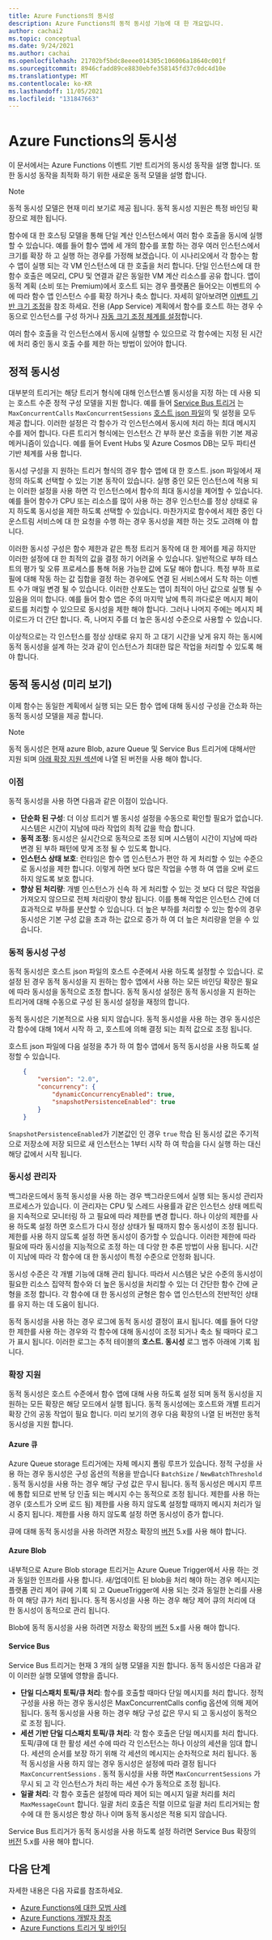 ```yaml
---
title: Azure Functions의 동시성
description: Azure Functions의 동적 동시성 기능에 대 한 개요입니다.
author: cachai2
ms.topic: conceptual
ms.date: 9/24/2021
ms.author: cachai
ms.openlocfilehash: 21702bf5bdc8eeee014305c106006a18640c001f
ms.sourcegitcommit: 8946cfadd89ce8830ebfe358145fd37c0dc4d10e
ms.translationtype: MT
ms.contentlocale: ko-KR
ms.lasthandoff: 11/05/2021
ms.locfileid: "131847663"
---
```

# <a name="concurrency-in-azure-functions"></a>Azure Functions의 동시성

이 문서에서는 Azure Functions 이벤트 기반 트리거의 동시성 동작을 설명 합니다. 또한 동시성 동작을 최적화 하기 위한 새로운 동적 모델을 설명 합니다. 

>[!NOTE]
>동적 동시성 모델은 현재 미리 보기로 제공 됩니다. 동적 동시성 지원은 특정 바인딩 확장으로 제한 됩니다.

함수에 대 한 호스팅 모델을 통해 단일 계산 인스턴스에서 여러 함수 호출을 동시에 실행할 수 있습니다. 예를 들어 함수 앱에 세 개의 함수를 포함 하는 경우 여러 인스턴스에서 크기를 확장 하 고 실행 하는 경우를 가정해 보겠습니다. 이 시나리오에서 각 함수는 함수 앱이 실행 되는 각 VM 인스턴스에 대 한 호출을 처리 합니다. 단일 인스턴스에 대 한 함수 호출은 메모리, CPU 및 연결과 같은 동일한 VM 계산 리소스를 공유 합니다. 앱이 동적 계획 (소비 또는 Premium)에서 호스트 되는 경우 플랫폼은 들어오는 이벤트의 수에 따라 함수 앱 인스턴스 수를 확장 하거나 축소 합니다. 자세히 알아보려면 [이벤트 기반 크기 조정](./Event-Driven-Scaling.md)을 참조 하세요. 전용 (App Service) 계획에서 함수를 호스트 하는 경우 수동으로 인스턴스를 구성 하거나 [자동 크기 조정 체계를 설정](dedicated-plan.md#scaling)합니다.

여러 함수 호출을 각 인스턴스에서 동시에 실행할 수 있으므로 각 함수에는 지정 된 시간에 처리 중인 동시 호출 수를 제한 하는 방법이 있어야 합니다.

## <a name="static-concurrency"></a>정적 동시성

대부분의 트리거는 해당 트리거 형식에 대해 인스턴스별 동시성을 지정 하는 데 사용 되는 호스트 수준 정적 구성 모델을 지원 합니다. 예를 들어 [Service Bus 트리거](./functions-bindings-service-bus-trigger.md) 는 `MaxConcurrentCalls` `MaxConcurrentSessions` [호스트 json 파일](functions-host-json.md)의 및 설정을 모두 제공 합니다. 이러한 설정은 각 함수가 각 인스턴스에서 동시에 처리 하는 최대 메시지 수를 제어 합니다. 다른 트리거 형식에는 인스턴스 간 부하 분산 호출을 위한 기본 제공 메커니즘이 있습니다. 예를 들어 Event Hubs 및 Azure Cosmos DB는 모두 파티션 기반 체계를 사용 합니다. 

동시성 구성을 지 원하는 트리거 형식의 경우 함수 앱에 대 한 호스트. json 파일에서 재정의 하도록 선택할 수 있는 기본 동작이 있습니다. 실행 중인 모든 인스턴스에 적용 되는 이러한 설정을 사용 하면 각 인스턴스에서 함수의 최대 동시성을 제어할 수 있습니다. 예를 들어 함수가 CPU 또는 리소스를 많이 사용 하는 경우 인스턴스를 정상 상태로 유지 하도록 동시성을 제한 하도록 선택할 수 있습니다. 마찬가지로 함수에서 제한 중인 다운스트림 서비스에 대 한 요청을 수행 하는 경우 동시성을 제한 하는 것도 고려해 야 합니다. 

이러한 동시성 구성은 함수 제한과 같은 특정 트리거 동작에 대 한 제어를 제공 하지만 이러한 설정에 대 한 최적의 값을 결정 하기 어려울 수 있습니다. 일반적으로 부하 테스트의 평가 및 오류 프로세스를 통해 허용 가능한 값에 도달 해야 합니다. 특정 부하 프로필에 대해 작동 하는 값 집합을 결정 하는 경우에도 연결 된 서비스에서 도착 하는 이벤트 수가 매일 변경 될 수 있습니다. 이러한 산포도는 앱이 최적이 아닌 값으로 실행 될 수 있음을 의미 합니다. 예를 들어 함수 앱은 주의 마지막 날에 특히 까다로운 메시지 페이로드를 처리할 수 있으므로 동시성을 제한 해야 합니다. 그러나 나머지 주에는 메시지 페이로드가 더 간단 합니다. 즉, 나머지 주를 더 높은 동시성 수준으로 사용할 수 있습니다. 

이상적으로는 각 인스턴스를 정상 상태로 유지 하 고 대기 시간을 낮게 유지 하는 동시에 동적 동시성을 설계 하는 것과 같이 인스턴스가 최대한 많은 작업을 처리할 수 있도록 해야 합니다.

## <a name="dynamic-concurrency-preview"></a>동적 동시성 (미리 보기)

이제 함수는 동일한 계획에서 실행 되는 모든 함수 앱에 대해 동시성 구성을 간소화 하는 동적 동시성 모델을 제공 합니다. 

> [!NOTE]
> 동적 동시성은 현재 azure Blob, azure Queue 및 Service Bus 트리거에 대해서만 지원 되며 [아래 확장 지원 섹션](#extension-support)에 나열 된 버전을 사용 해야 합니다.

### <a name="benefits"></a>이점

동적 동시성을 사용 하면 다음과 같은 이점이 있습니다. 

- **단순화 된 구성**: 더 이상 트리거 별 동시성 설정을 수동으로 확인할 필요가 없습니다. 시스템은 시간이 지남에 따라 작업의 최적 값을 학습 합니다. 
- **동적 조정**: 동시성은 실시간으로 동적으로 조정 되며 시스템이 시간이 지남에 따라 변경 된 부하 패턴에 맞게 조정 될 수 있도록 합니다. 
- **인스턴스 상태 보호**: 런타임은 함수 앱 인스턴스가 편안 하 게 처리할 수 있는 수준으로 동시성을 제한 합니다. 이렇게 하면 보다 많은 작업을 수행 하 여 앱을 오버 로드 하지 않도록 보호 합니다. 
- **향상 된 처리량**: 개별 인스턴스가 신속 하 게 처리할 수 있는 것 보다 더 많은 작업을 가져오지 않으므로 전체 처리량이 향상 됩니다. 이를 통해 작업은 인스턴스 간에 더 효과적으로 부하를 분산할 수 있습니다. 더 높은 부하를 처리할 수 있는 함수의 경우 동시성은 기본 구성 값을 초과 하는 값으로 증가 하 여 더 높은 처리량을 얻을 수 있습니다.

### <a name="dynamic-concurrency-configuration"></a>동적 동시성 구성

동적 동시성은 호스트 json 파일의 호스트 수준에서 사용 하도록 설정할 수 있습니다. 로 설정 된 경우 동적 동시성을 지 원하는 함수 앱에서 사용 하는 모든 바인딩 확장은 필요에 따라 동시성을 동적으로 조정 합니다. 동적 동시성 설정은 동적 동시성을 지 원하는 트리거에 대해 수동으로 구성 된 동시성 설정을 재정의 합니다. 

동적 동시성은 기본적으로 사용 되지 않습니다. 동적 동시성을 사용 하는 경우 동시성은 각 함수에 대해 1에서 시작 하 고, 호스트에 의해 결정 되는 최적 값으로 조정 됩니다.

호스트 json 파일에 다음 설정을 추가 하 여 함수 앱에서 동적 동시성을 사용 하도록 설정할 수 있습니다. 

```json
    { 
        "version": "2.0", 
        "concurrency": { 
            "dynamicConcurrencyEnabled": true, 
            "snapshotPersistenceEnabled": true 
        } 
    } 
```

 `SnapshotPersistenceEnabled`가 기본값인 인 경우 `true` 학습 된 동시성 값은 주기적으로 저장소에 저장 되므로 새 인스턴스는 1부터 시작 하 여 학습을 다시 실행 하는 대신 해당 값에서 시작 됩니다. 

### <a name="concurrency-manager"></a>동시성 관리자 

백그라운드에서 동적 동시성을 사용 하는 경우 백그라운드에서 실행 되는 동시성 관리자 프로세스가 있습니다. 이 관리자는 CPU 및 스레드 사용률과 같은 인스턴스 상태 메트릭을 지속적으로 모니터링 하 고 필요에 따라 제한를 변경 합니다. 하나 이상의 제한를 사용 하도록 설정 하면 호스트가 다시 정상 상태가 될 때까지 함수 동시성이 조정 됩니다. 제한를 사용 하지 않도록 설정 하면 동시성이 증가할 수 있습니다. 이러한 제한에 따라 필요에 따라 동시성을 지능적으로 조정 하는 데 다양 한 추론 방법이 사용 됩니다. 시간이 지남에 따라 각 함수에 대 한 동시성이 특정 수준으로 안정화 됩니다. 

동시성 수준은 각 개별 기능에 대해 관리 됩니다. 따라서 시스템은 낮은 수준의 동시성이 필요한 리소스 집약적 함수와 더 높은 동시성을 처리할 수 있는 더 간단한 함수 간에 균형을 조정 합니다. 각 함수에 대 한 동시성의 균형은 함수 앱 인스턴스의 전반적인 상태를 유지 하는 데 도움이 됩니다.  

동적 동시성을 사용 하는 경우 로그에 동적 동시성 결정이 표시 됩니다. 예를 들어 다양 한 제한를 사용 하는 경우와 각 함수에 대해 동시성이 조정 되거나 축소 될 때마다 로그가 표시 됩니다. 이러한 로그는 추적 테이블의 **호스트. 동시성** 로그 범주 아래에 기록 됩니다. 

### <a name="extension-support"></a>확장 지원 

동적 동시성은 호스트 수준에서 함수 앱에 대해 사용 하도록 설정 되며 동적 동시성을 지 원하는 모든 확장은 해당 모드에서 실행 됩니다. 동적 동시성에는 호스트와 개별 트리거 확장 간의 공동 작업이 필요 합니다. 미리 보기의 경우 다음 확장의 나열 된 버전만 동적 동시성을 지원 합니다.

#### <a name="azure-queues"></a>Azure 큐

Azure Queue storage 트리거에는 자체 메시지 폴링 루프가 있습니다. 정적 구성을 사용 하는 경우 동시성은 구성 옵션의 적용을 받습니다 `BatchSize` / `NewBatchThreshold` . 동적 동시성을 사용 하는 경우 해당 구성 값은 무시 됩니다. 동적 동시성은 메시지 루프에 통합 되므로 반복 당 인출 되는 메시지 수는 동적으로 조정 됩니다. 제한를 사용 하는 경우 (호스트가 오버 로드 됨) 제한를 사용 하지 않도록 설정할 때까지 메시지 처리가 일시 중지 됩니다. 제한를 사용 하지 않도록 설정 하면 동시성이 증가 합니다.

큐에 대해 동적 동시성을 사용 하려면 저장소 확장의 [버전](https://www.nuget.org/packages/Microsoft.Azure.WebJobs.Extensions.Storage) 5.x를 사용 해야 합니다.

#### <a name="azure-blobs"></a>Azure Blob

내부적으로 Azure Blob storage 트리거는 Azure Queue Trigger에서 사용 하는 것과 동일한 인프라를 사용 합니다. 새/업데이트 된 blob을 처리 해야 하는 경우 메시지는 플랫폼 관리 제어 큐에 기록 되 고 QueueTrigger에 사용 되는 것과 동일한 논리를 사용 하 여 해당 큐가 처리 됩니다. 동적 동시성을 사용 하는 경우 해당 제어 큐의 처리에 대 한 동시성이 동적으로 관리 됩니다.

Blob에 동적 동시성을 사용 하려면 저장소 확장의 [버전](https://www.nuget.org/packages/Microsoft.Azure.WebJobs.Extensions.Storage) 5.x를 사용 해야 합니다.


#### <a name="service-bus"></a>Service Bus 

Service Bus 트리거는 현재 3 개의 실행 모델을 지원 합니다. 동적 동시성은 다음과 같이 이러한 실행 모델에 영향을 줍니다.
 
- **단일 디스패치 토픽/큐 처리**: 함수를 호출할 때마다 단일 메시지를 처리 합니다. 정적 구성을 사용 하는 경우 동시성은 MaxConcurrentCalls config 옵션에 의해 제어 됩니다. 동적 동시성을 사용 하는 경우 해당 구성 값은 무시 되 고 동시성이 동적으로 조정 됩니다. 
- **세션 기반 단일 디스패치 토픽/큐 처리**: 각 함수 호출은 단일 메시지를 처리 합니다. 토픽/큐에 대 한 활성 세션 수에 따라 각 인스턴스는 하나 이상의 세션을 임대 합니다. 세션의 순서를 보장 하기 위해 각 세션의 메시지는 순차적으로 처리 됩니다. 동적 동시성을 사용 하지 않는 경우 동시성은 설정에 따라 결정 됩니다 `MaxConcurrentSessions` . 동적 동시성을 사용 하면 `MaxConcurrentSessions` 가 무시 되 고 각 인스턴스가 처리 하는 세션 수가 동적으로 조정 됩니다. 
- **일괄 처리**: 각 함수 호출은 설정에 따라 제어 되는 메시지 일괄 처리를 처리 `MaxMessageCount` 합니다. 일괄 처리 호출은 직렬 이므로 일괄 처리 트리거되는 함수에 대 한 동시성은 항상 하나 이며 동적 동시성은 적용 되지 않습니다. 

Service Bus 트리거가 동적 동시성을 사용 하도록 설정 하려면 Service Bus 확장의 [버전](https://www.nuget.org/packages/Microsoft.Azure.WebJobs.Extensions.ServiceBus) 5.x를 사용 해야 합니다. 

## <a name="next-steps"></a>다음 단계

자세한 내용은 다음 자료를 참조하세요.

* [Azure Functions에 대한 모범 사례](functions-best-practices.md)
* [Azure Functions 개발자 참조](functions-reference.md)
* [Azure Functions 트리거 및 바인딩](event-driven-scaling.md)
